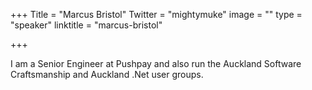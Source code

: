 +++
Title = "Marcus Bristol"
Twitter = "mightymuke"
image = ""
type = "speaker"
linktitle = "marcus-bristol"

+++

I am a Senior Engineer at Pushpay and also run the Auckland Software Craftsmanship and Auckland .Net user groups.
